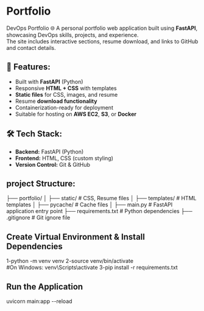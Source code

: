 # Portfolio
DevOps Portfolio 🌐
A personal portfolio web application built using **FastAPI**, showcasing DevOps skills, projects, and experience.  
The site includes interactive sections, resume download, and links to GitHub and contact details.

## 🚀 Features:
- Built with **FastAPI** (Python)
- Responsive **HTML + CSS** with templates
- **Static files** for CSS, images, and resume
- Resume **download functionality**
- Containerization-ready for deployment
- Suitable for hosting on **AWS EC2**, **S3**, or **Docker**

## 🛠 Tech Stack:
- **Backend:** FastAPI (Python)
- **Frontend:** HTML, CSS (custom styling)
- **Version Control:** Git & GitHub

## project Structure:
├── portfolio/
│ ├── static/ # CSS, Resume files
│ ├── templates/ # HTML templates
│ ├── pycache/ # Cache files
│
├── main.py # FastAPI application entry point
├── requirements.txt # Python dependencies
├── .gitignore # Git ignore file


## Create Virtual Environment & Install Dependencies
1-python -m venv venv
2-source venv/bin/activate    
#On Windows: venv\Scripts\activate
3-pip install -r requirements.txt


## Run the Application
uvicorn main:app --reload
